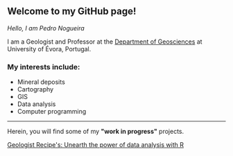## Welcome to my GitHub page!


*Hello, I am Pedro Nogueira*

I am a Geologist and Professor at the [Department of Geosciences](https://www.dgeo.uevora.pt/)
at University of Évora, Portugal.

### My interests include:

- Mineral deposits
- Cartography
- GIS
- Data analysis
- Computer programming

---
Herein, you will find some of my **"work in progress"** projects.

[Geologist Recipe's: Unearth the power of data analysis with R](https://pnogas67.github.io/Geologist-Recipe-s/)







